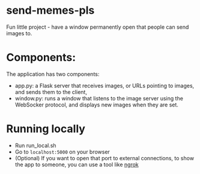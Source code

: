 # send-memes-pls

Fun little project - have a window permanently open that people can send images to.

# Components:

The application has two components:

* app.py: a Flask server that receives images, or URLs pointing to images, and sends them to the client, 
* window.py: runs a window that listens to the image server using the WebSocker protocol, and displays new images when they are set.

# Running locally

* Run run_local.sh
* Go to `localhost:5000` on your browser
* (Optional) If you want to open that port to external connections, to show the app to someone, you can use a tool like [ngrok](https://ngrok.com/)